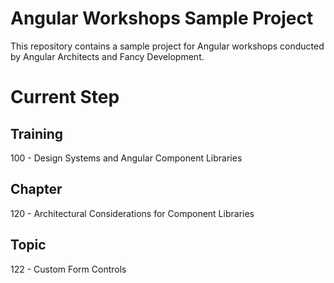 # Angular Workshops Sample Project

This repository contains a sample project for Angular workshops conducted by Angular Architects and Fancy Development.

# Current Step

## Training
100 - Design Systems and Angular Component Libraries

## Chapter
120 - Architectural Considerations for Component Libraries

## Topic
122 - Custom Form Controls
